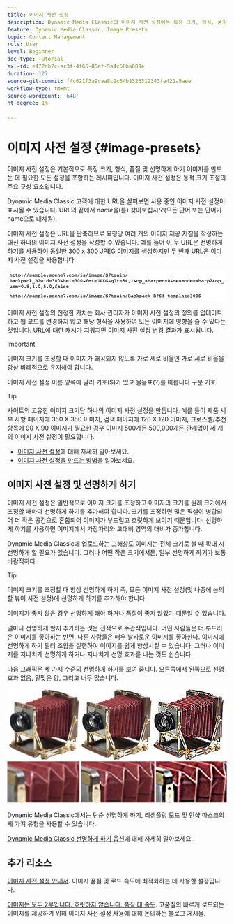 ```yaml
---
title: 이미지 사전 설정
description: Dynamic Media Classic의 이미지 사전 설정에는 특정 크기, 형식, 품질 및 선명하게 하기를 사용하여 이미지를 만드는 데 필요한 모든 설정이 포함되어 있습니다. 이미지 사전 설정은 동적 크기 조절의 주요 구성 요소입니다. Dynamic Media Classic의 URL을 보면 이미지 사전 설정이 사용 중인지 쉽게 알 수 있습니다. 이미지 사전 설정, 이러한 사전 설정이 유용한 이유 및 사전 설정을 만드는 방법에 대해 알아봅니다.
feature: Dynamic Media Classic, Image Presets
topic: Content Management
role: User
level: Beginner
doc-type: Tutorial
exl-id: e472db7c-ac3f-4f66-85af-5a4c68ba609e
duration: 127
source-git-commit: f4c621f3a9caa8c2c64b8323312343fe421a5aee
workflow-type: tm+mt
source-wordcount: '648'
ht-degree: 1%

---
```


# 이미지 사전 설정 {#image-presets}

이미지 사전 설정은 기본적으로 특정 크기, 형식, 품질 및 선명하게 하기 이미지를 만드는 데 필요한 모든 설정을 포함하는 레시피입니다. 이미지 사전 설정은 동적 크기 조절의 주요 구성 요소입니다.

Dynamic Media Classic 고객에 대한 URL을 살펴보면 사용 중인 이미지 사전 설정이 표시될 수 있습니다. URL의 끝에서 $name$을(를) 찾아보십시오(모든 단어 또는 단어가 name으로 대체됨).

이미지 사전 설정은 URL을 단축하므로 요청당 여러 개의 이미지 제공 지침을 작성하는 대신 하나의 이미지 사전 설정을 작성할 수 있습니다. 예를 들어 이 두 URL은 선명하게 하기를 사용하여 동일한 300 x 300 JPEG 이미지를 생성하지만 두 번째 URL은 이미지 사전 설정을 사용합니다.

![이미지](assets/image-presets/image-preset-2.png)

이미지 사전 설정의 진정한 가치는 회사 관리자가 이미지 사전 설정의 정의를 업데이트하고 웹 코드를 변경하지 않고 해당 형식을 사용하여 모든 이미지에 영향을 줄 수 있다는 것입니다. URL에 대한 캐시가 지워지면 이미지 사전 설정 변경 결과가 표시됩니다.

>[!IMPORTANT]
>
>이미지 크기를 조정할 때 이미지가 왜곡되지 않도록 가로 세로 비율인 가로 세로 비율을 항상 비례적으로 유지해야 합니다.

이미지 사전 설정 이름 양쪽에 달러 기호($)가 있고 물음표(?)를 따릅니다 구분 기호.

>[!TIP]
>
>사이트의 고유한 이미지 크기당 하나의 이미지 사전 설정을 만듭니다. 예를 들어 제품 세부 사항 페이지에 350 X 350 이미지, 검색 페이지에 120 X 120 이미지, 크로스셀/추천 항목에 90 X 90 이미지가 필요한 경우 이미지 500개든 500,000개든 관계없이 세 개의 이미지 사전 설정이 필요합니다.

- [이미지 사전 설정](https://experienceleague.adobe.com/docs/dynamic-media-classic/using/image-sizing/setting-image-presets.html?lang=ko)에 대해 자세히 알아보세요.
- [이미지 사전 설정을 만드는 방법](https://experienceleague.adobe.com/docs/dynamic-media-classic/using/image-sizing/setting-image-presets.html?lang=ko#creating-an-image-preset)을 알아보세요.

## 이미지 사전 설정 및 선명하게 하기

이미지 사전 설정은 일반적으로 이미지 크기를 조정하고 이미지의 크기를 원래 크기에서 조정할 때마다 선명하게 하기를 추가해야 합니다. 크기를 조정하면 많은 픽셀이 병합되어 더 작은 공간으로 혼합되어 이미지가 부드럽고 흐릿하게 보이기 때문입니다. 선명하게 하기를 사용하면 이미지에서 가장자리와 고대비 영역의 대비가 증가합니다.

Dynamic Media Classic에 업로드하는 고해상도 이미지는 전체 크기로 볼 때 확대 시 선명하게 할 필요가 없습니다. 그러나 어떤 작은 크기에서든, 일부 선명하게 하기가 보통 바람직하다.

>[!TIP]
>
>이미지 크기를 조정할 때 항상 선명하게 하기 즉, 모든 이미지 사전 설정(및 나중에 논의할 뷰어 사전 설정)에 선명하게 하기를 추가해야 합니다.
>
>이미지가 좋지 않은 경우 선명하게 해야 하거나 품질이 좋지 않았기 때문일 수 있습니다.

얼마나 선명하게 할지 추가하는 것은 전적으로 주관적입니다. 어떤 사람들은 더 부드러운 이미지를 좋아하는 반면, 다른 사람들은 매우 날카로운 이미지를 좋아한다. 이미지에 선명하게 하기 필터 조합을 실행하여 이미지를 쉽게 향상시킬 수 있습니다. 그러나 이미지를 지나치게 선명하게 하거나 지나치게 선명 효과를 내는 것도 쉽습니다.

다음 그래픽은 세 가지 수준의 선명하게 하기를 보여 줍니다. 오른쪽에서 왼쪽으로 선명 효과 없음, 알맞은 양, 그리고 너무 많습니다.

![이미지](assets/image-presets/image-presets-1.jpg)

Dynamic Media Classic에서는 단순 선명하게 하기, 리샘플링 모드 및 언샵 마스크의 세 가지 유형을 사용할 수 있습니다.

[Dynamic Media Classic 선명하게 하기 옵션](https://experienceleague.adobe.com/docs/dynamic-media-classic/using/master-files/sharpening-image.html?lang=ko#sharpening_an_image)에 대해 자세히 알아보세요.

## 추가 리소스

[이미지 사전 설정 안내서](https://www.adobe.com/content/dam/www/us/en/experience-manager/pdfs/dynamic-media-image-preset-guide.pdf). 이미지 품질 및 로드 속도에 최적화하는 데 사용할 설정입니다.

[이미지는 모두 2부입니다. 흐릿하지 않습니다. 품질 대 속도](https://theblog.adobe.com/image-is-everything-part-2-its-never-just-a-blur-quality-versus-speed/). 고품질의 빠르게 로드되는 이미지를 제공하기 위해 이미지 사전 설정 사용에 대해 논의하는 블로그 게시물.
